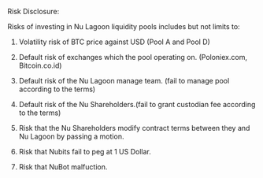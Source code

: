 Risk Disclosure:

Risks of investing in Nu Lagoon liquidity pools includes but not limits to:

1. Volatility risk of BTC price against USD (Pool A and Pool D)

2. Default risk of exchanges which the pool operating on. (Poloniex.com, Bitcoin.co.id)

3. Default risk of the Nu Lagoon manage team. (fail to manage pool according to the terms)

4. Default risk of the Nu Shareholders.(fail to grant custodian fee according to the terms)

5. Risk that the Nu Shareholders modify contract terms between they and Nu Lagoon by passing a motion.

6. Risk that Nubits fail to peg at 1 US Dollar.

7. Risk that NuBot malfuction.